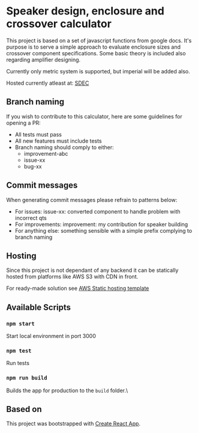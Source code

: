 # Speaker design, enclosure and crossover calculator

This project is based on a set of javascript functions from google docs. It's purpose is to serve a simple approach to evaluate enclosure sizes and crossover component specifications. Some basic theory is included also regarding amplifier designing.  

Currently only metric system is supported, but imperial will be added also.

Hosted currently atleast at: [SDEC](https://speakers.vjvalima.com)

## Branch naming

If you wish to contribute to this calculator, here are some guidelines for opening a PR:
- All tests must pass
- All new features must include tests
- Branch naming should comply to either:
    - improvement-abc
    - issue-xx
    - bug-xx
    
## Commit messages

When generating commit messages please refrain to patterns below:
- For issues: issue-xx: converted component to handle problem with incorrect qts
- For improvements: improvement: my contribution for speaker building
- For anything else: something sensible with a simple prefix complying to branch naming

## Hosting

Since this project is not dependant of any backend it can be statically hosted from platforms like AWS S3 with CDN in front.

For ready-made solution see [AWS Static hosting template](https://github.com/ville-valimaki/aws/tree/main/statichosting)


## Available Scripts

### `npm start`

Start local environment in port 3000

### `npm test`

Run tests

### `npm run build`

Builds the app for production to the `build` folder.\

## Based on

This project was bootstrapped with [Create React App](https://github.com/facebook/create-react-app).
